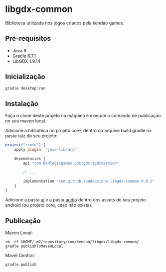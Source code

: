 
# libgdx-common
Biblioteca utilizada nos jogos criados pela kendao games.

## Pré-requisitos
- Java 8
- Gradle 6.7.1
- LibGDX 1.9.14

## Inicialização
```bash
gradle desktop:run
```

## Instalação
Faça o clone deste projeto na máquina e execute o comando de publicação no seu maven local.

Adicione a biblioteca no projeto core, dentro do arquivo build.gradle na pasta raiz do seu projeto:

```js
project(":core") {
    apply plugin: "java-library"

    dependencies {
        api "com.badlogicgames.gdx:gdx:$gdxVersion"

        // ...

        implementation "com.github.kendaozinho:libgdx-common:0.0.5"
    }
}
```

Adicione a pasta [ui](./core/assets/ui) e a pasta [audio](./core/assets/audio) dentro dos assets do seu projeto android (ou projeto core, caso não exista).

## Publicação
Maven Local:

```
rm -rf $HOME/.m2/repository/com/kendao/libgdx/libgdx-common/
gradle publishToMavenLocal
```

Mavel Central:
```
gradle publish
```
